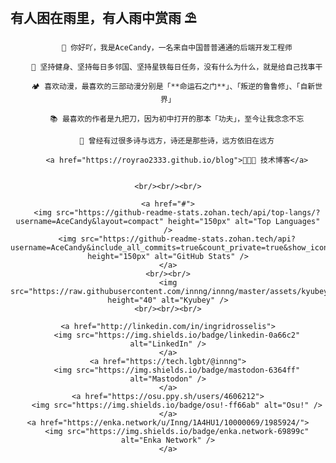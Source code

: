 <h2>有人困在雨里，有人雨中赏雨 ⛱</h2>
<div align="center">
    
   
        🙍 你好吖，我是AceCandy，一名来自中国普普通通的后端开发工程师
        
        🐌 坚持健身、坚持每日多邻国、坚持星铁每日任务，没有什么为什么，就是给自己找事干
        
        🏕️ 喜欢动漫，最喜欢的三部动漫分别是「**命运石之门**」、「叛逆的鲁鲁修」、「自新世界」
        
        📚 最喜欢的作者是九把刀，因为初中打开的那本「功夫」，至今让我念念不忘
        
        🌋 曾经有过很多诗与远方，诗还是那些诗，远方依旧在远方
        
        <a href="https://royrao2333.github.io/blog">🧑🏻‍💻 技术博客</a>
    
    
    <br/><br/><br/>
    
    <a href="#">
        <img src="https://github-readme-stats.zohan.tech/api/top-langs/?username=AceCandy&layout=compact" height="150px" alt="Top Languages" />
        <img src="https://github-readme-stats.zohan.tech/api?username=AceCandy&include_all_commits=true&count_private=true&show_icons=true&theme=buefy" height="150px" alt="GitHub Stats" />
    </a>
    <br/><br/>
    <img src="https://raw.githubusercontent.com/innng/innng/master/assets/kyubey.gif" height="40" alt="Kyubey" />
    <br/><br/><br/>
        
    <a href="http://linkedin.com/in/ingridrosselis">
        <img src="https://img.shields.io/badge/linkedin-0a66c2" alt="LinkedIn" />
    </a>
    <a href="https://tech.lgbt/@innng">
        <img src="https://img.shields.io/badge/mastodon-6364ff" alt="Mastodon" />
    </a>
    <a href="https://osu.ppy.sh/users/4606212">
        <img src="https://img.shields.io/badge/osu!-ff66ab" alt="Osu!" />
    </a>
    <a href="https://enka.network/u/Inng/1A4HU1/10000069/1985924/">
        <img src="https://img.shields.io/badge/enka.network-69899c" alt="Enka Network" />
    </a>
</div>
